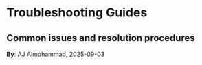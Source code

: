 # Troubleshooting Guides
Common issues and resolution procedures
---
**By**: AJ Almohammad, 2025-09-03
